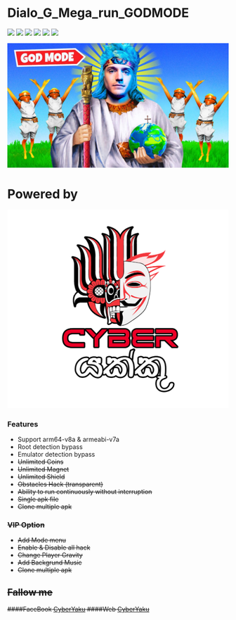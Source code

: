 # Dialo_G_Mega_run_GODMODE
![](https://img.shields.io/github/stars/pandao/editor.md.svg) ![](https://img.shields.io/github/forks/pandao/editor.md.svg) ![](https://img.shields.io/github/tag/pandao/editor.md.svg) ![](https://img.shields.io/github/release/pandao/editor.md.svg) ![](https://img.shields.io/github/issues/pandao/editor.md.svg) ![](https://img.shields.io/bower/v/editor.md.svg)

![](https://github.com/00sanoj00/Dialo_G_Mega_run_GODMOD/blob/master/img/maxresdefault.jpg?raw=true)

# Powered by
![](https://github.com/00sanoj00/Dialo_G_Mega_run_GODMOD/blob/master/img/cyber.png?raw=true)

### Features

- Support arm64-v8a & armeabi-v7a
- Root detection bypass
- Emulator detection bypass
- <s>Unlimited Coins<s>
- Unlimited Magnet
- <s>Unlimited Shield<s>
- Obstacles Hack (transparent)
- Ability to run continuously without interruption
- Single apk file
- Clone multiple apk

### VIP Option
- Add Mode menu
- Enable & Disable all hack
- Change Player Gravity
- Add Backgrund Music
- Clone multiple apk



## Fallow me
####FaceBook [CyberYaku](https://web.facebook.com/groups/Data.Horu.Backup "Heading link")
####Web [CyberYaku](https://cyberyakku.info/ "Heading link")
